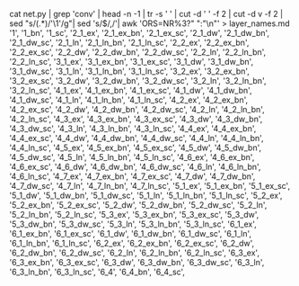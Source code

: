 cat net.py | grep 'conv' | head -n -1 | tr -s ' ' | cut -d ' ' -f 2 | cut -d v -f 2 | sed "s/\(.*\)/\'\1\'/g"| sed  's/$/,/'| awk 'ORS=NR%3?" ":"\n"' > layer_names.md
'1', '1_bn', '1_sc',
'2_1_ex', '2_1_ex_bn', '2_1_ex_sc',
'2_1_dw', '2_1_dw_bn', '2_1_dw_sc',
'2_1_ln', '2_1_ln_bn', '2_1_ln_sc',
'2_2_ex', '2_2_ex_bn', '2_2_ex_sc',
'2_2_dw', '2_2_dw_bn', '2_2_dw_sc',
'2_2_ln', '2_2_ln_bn', '2_2_ln_sc',
'3_1_ex', '3_1_ex_bn', '3_1_ex_sc',
'3_1_dw', '3_1_dw_bn', '3_1_dw_sc',
'3_1_ln', '3_1_ln_bn', '3_1_ln_sc',
'3_2_ex', '3_2_ex_bn', '3_2_ex_sc',
'3_2_dw', '3_2_dw_bn', '3_2_dw_sc',
'3_2_ln', '3_2_ln_bn', '3_2_ln_sc',
'4_1_ex', '4_1_ex_bn', '4_1_ex_sc',
'4_1_dw', '4_1_dw_bn', '4_1_dw_sc',
'4_1_ln', '4_1_ln_bn', '4_1_ln_sc',
'4_2_ex', '4_2_ex_bn', '4_2_ex_sc',
'4_2_dw', '4_2_dw_bn', '4_2_dw_sc',
'4_2_ln', '4_2_ln_bn', '4_2_ln_sc',
'4_3_ex', '4_3_ex_bn', '4_3_ex_sc',
'4_3_dw', '4_3_dw_bn', '4_3_dw_sc',
'4_3_ln', '4_3_ln_bn', '4_3_ln_sc',
'4_4_ex', '4_4_ex_bn', '4_4_ex_sc',
'4_4_dw', '4_4_dw_bn', '4_4_dw_sc',
'4_4_ln', '4_4_ln_bn', '4_4_ln_sc',
'4_5_ex', '4_5_ex_bn', '4_5_ex_sc',
'4_5_dw', '4_5_dw_bn', '4_5_dw_sc',
'4_5_ln', '4_5_ln_bn', '4_5_ln_sc',
'4_6_ex', '4_6_ex_bn', '4_6_ex_sc',
'4_6_dw', '4_6_dw_bn', '4_6_dw_sc',
'4_6_ln', '4_6_ln_bn', '4_6_ln_sc',
'4_7_ex', '4_7_ex_bn', '4_7_ex_sc',
'4_7_dw', '4_7_dw_bn', '4_7_dw_sc',
'4_7_ln', '4_7_ln_bn', '4_7_ln_sc',
'5_1_ex', '5_1_ex_bn', '5_1_ex_sc',
'5_1_dw', '5_1_dw_bn', '5_1_dw_sc',
'5_1_ln', '5_1_ln_bn', '5_1_ln_sc',
'5_2_ex', '5_2_ex_bn', '5_2_ex_sc',
'5_2_dw', '5_2_dw_bn', '5_2_dw_sc',
'5_2_ln', '5_2_ln_bn', '5_2_ln_sc',
'5_3_ex', '5_3_ex_bn', '5_3_ex_sc',
'5_3_dw', '5_3_dw_bn', '5_3_dw_sc',
'5_3_ln', '5_3_ln_bn', '5_3_ln_sc',
'6_1_ex', '6_1_ex_bn', '6_1_ex_sc',
'6_1_dw', '6_1_dw_bn', '6_1_dw_sc',
'6_1_ln', '6_1_ln_bn', '6_1_ln_sc',
'6_2_ex', '6_2_ex_bn', '6_2_ex_sc',
'6_2_dw', '6_2_dw_bn', '6_2_dw_sc',
'6_2_ln', '6_2_ln_bn', '6_2_ln_sc',
'6_3_ex', '6_3_ex_bn', '6_3_ex_sc',
'6_3_dw', '6_3_dw_bn', '6_3_dw_sc',
'6_3_ln', '6_3_ln_bn', '6_3_ln_sc',
'6_4', '6_4_bn', '6_4_sc',

